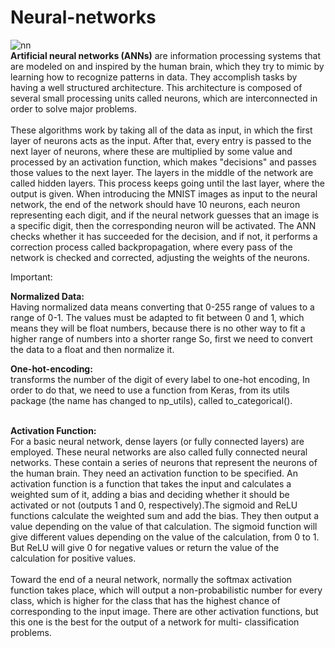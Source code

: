 # Neural-networks

![nn](https://user-images.githubusercontent.com/89722385/143810698-ab46fd57-52f0-40bd-b884-0ed397531ca3.jpeg)
<br>
<b>Artificial neural networks (ANNs)</b> are information processing systems that are
modeled on and inspired by the human brain, which they try to mimic by learning
how to recognize patterns in data. They accomplish tasks by having a well structured
architecture. This architecture is composed of several small processing units called
neurons, which are interconnected in order to solve major problems.<br><br>
These algorithms work by taking all of the data as input, in which the first layer of
neurons acts as the input. After that, every entry is passed to the next layer of neurons,
where these are multiplied by some value and processed by an activation function,
which makes "decisions" and passes those values to the next layer. The layers in the
middle of the network are called hidden layers. This process keeps going until the
last layer, where the output is given. When introducing the MNIST images as input
to the neural network, the end of the network should have 10 neurons, each neuron
representing each digit, and if the neural network guesses that an image is a specific
digit, then the corresponding neuron will be activated. The ANN checks whether it
has succeeded for the decision, and if not, it performs a correction process called
backpropagation, where every pass of the network is checked and corrected, adjusting
the weights of the neurons.
 
Important: <br>

<b>Normalized Data:</b>
<br>Having normalized data means converting that 0-255 range of values to a range of
0-1. The values must be adapted to fit between 0 and 1, which means they will be float
numbers, because there is no other way to fit a higher range of numbers into a shorter
range So, first we need to convert the data to a float and then normalize it.

<b>One-hot-encoding:</b><br>
transforms the number of the digit of every label to one-hot encoding, In order to do that, we need to use a function from Keras, from its utils package (the name has changed to np_utils), called to_categorical().

<br>
<b>Activation Function:</b><br>
For a basic neural network, dense layers (or fully connected layers) are employed.
These neural networks are also called fully connected neural networks. These contain
a series of neurons that represent the neurons of the human brain. They need an
activation function to be specified. An activation function is a function that takes the
input and calculates a weighted sum of it, adding a bias and deciding whether it should
be activated or not (outputs 1 and 0, respectively).The sigmoid and ReLU functions calculate the weighted sum and add the bias. They then output a value depending on the value of that calculation. The sigmoid function
will give different values depending on the value of the calculation, from 0 to 1. But
ReLU will give 0 for negative values or return the value of the calculation for positive
values.<br><br>
Toward the end of a neural network, normally the softmax activation function takes
place, which will output a non-probabilistic number for every class, which is higher for
the class that has the highest chance of corresponding to the input image. There are
other activation functions, but this one is the best for the output of a network for multi-
classification problems.<br> <br>
